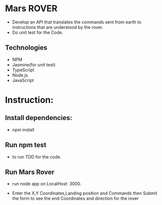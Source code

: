 # Mars ROVER
- Develop an API that translates the commands sent from earth to instructions that are
understood by the rover.
- Do unit test for the Code.

## Technologies
- NPM
- Jasmine(for unit test)
- TypeScript
- Node.js
- JavaScript 

# Instruction:
## Install dependencies:
- npm install
## Run npm test
- to run TDD for the code.
## Run Mars Rover 
- run node app on LocalHost: 3000.
+ Enter the X,Y Coordinates,Landing position and Commands then Submit the form to see the end Coordinates and direction for the rover 

